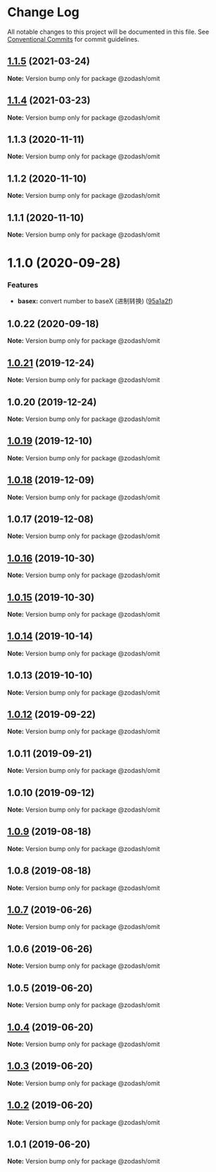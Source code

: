 # Change Log

All notable changes to this project will be documented in this file.
See [Conventional Commits](https://conventionalcommits.org) for commit guidelines.

## [1.1.5](https://github.com/zcorky/zodash/compare/@zodash/omit@1.1.4...@zodash/omit@1.1.5) (2021-03-24)

**Note:** Version bump only for package @zodash/omit





## [1.1.4](https://github.com/zcorky/zodash/compare/@zodash/omit@1.1.3...@zodash/omit@1.1.4) (2021-03-23)

**Note:** Version bump only for package @zodash/omit





## 1.1.3 (2020-11-11)

**Note:** Version bump only for package @zodash/omit





## 1.1.2 (2020-11-10)

**Note:** Version bump only for package @zodash/omit





## 1.1.1 (2020-11-10)

**Note:** Version bump only for package @zodash/omit





# 1.1.0 (2020-09-28)


### Features

* **basex:** convert number to baseX (进制转换) ([95a1a2f](https://github.com/zcorky/zodash/commit/95a1a2f361d73de5caa3b8e297c1643e97e40983))





## 1.0.22 (2020-09-18)

**Note:** Version bump only for package @zodash/omit





## [1.0.21](https://github.com/zcorky/zodash/compare/@zodash/omit@1.0.20...@zodash/omit@1.0.21) (2019-12-24)

**Note:** Version bump only for package @zodash/omit





## 1.0.20 (2019-12-24)

**Note:** Version bump only for package @zodash/omit





## [1.0.19](https://github.com/zcorky/zodash/compare/@zodash/omit@1.0.18...@zodash/omit@1.0.19) (2019-12-10)

**Note:** Version bump only for package @zodash/omit





## [1.0.18](https://github.com/zcorky/zodash/compare/@zodash/omit@1.0.17...@zodash/omit@1.0.18) (2019-12-09)

**Note:** Version bump only for package @zodash/omit





## 1.0.17 (2019-12-08)

**Note:** Version bump only for package @zodash/omit





## [1.0.16](https://github.com/zcorky/zodash/compare/@zodash/omit@1.0.15...@zodash/omit@1.0.16) (2019-10-30)

**Note:** Version bump only for package @zodash/omit





## [1.0.15](https://github.com/zcorky/zodash/compare/@zodash/omit@1.0.14...@zodash/omit@1.0.15) (2019-10-30)

**Note:** Version bump only for package @zodash/omit





## [1.0.14](https://github.com/zcorky/zodash/compare/@zodash/omit@1.0.13...@zodash/omit@1.0.14) (2019-10-14)

**Note:** Version bump only for package @zodash/omit





## 1.0.13 (2019-10-10)

**Note:** Version bump only for package @zodash/omit





## [1.0.12](https://github.com/zcorky/zodash/compare/@zodash/omit@1.0.11...@zodash/omit@1.0.12) (2019-09-22)

**Note:** Version bump only for package @zodash/omit





## 1.0.11 (2019-09-21)

**Note:** Version bump only for package @zodash/omit





## 1.0.10 (2019-09-12)

**Note:** Version bump only for package @zodash/omit





## [1.0.9](https://github.com/zcorky/zodash/compare/@zodash/omit@1.0.8...@zodash/omit@1.0.9) (2019-08-18)

**Note:** Version bump only for package @zodash/omit





## 1.0.8 (2019-08-18)

**Note:** Version bump only for package @zodash/omit





## [1.0.7](https://github.com/zcorky/zodash/compare/@zodash/omit@1.0.6...@zodash/omit@1.0.7) (2019-06-26)

**Note:** Version bump only for package @zodash/omit





## 1.0.6 (2019-06-26)

**Note:** Version bump only for package @zodash/omit





## 1.0.5 (2019-06-20)

**Note:** Version bump only for package @zodash/omit





## [1.0.4](https://github.com/zcorky/zodash/compare/@zodash/omit@1.0.3...@zodash/omit@1.0.4) (2019-06-20)

**Note:** Version bump only for package @zodash/omit





## [1.0.3](https://github.com/zcorky/zodash/compare/@zodash/omit@1.0.2...@zodash/omit@1.0.3) (2019-06-20)

**Note:** Version bump only for package @zodash/omit





## [1.0.2](https://github.com/zcorky/zodash/compare/@zodash/omit@1.0.1...@zodash/omit@1.0.2) (2019-06-20)

**Note:** Version bump only for package @zodash/omit





## 1.0.1 (2019-06-20)

**Note:** Version bump only for package @zodash/omit
